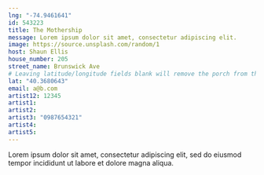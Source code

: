 ```yaml
---
lng: "-74.9461641"
id: 543223
title: The Mothership
message: Lorem ipsum dolor sit amet, consectetur adipiscing elit.
image: https://source.unsplash.com/random/1
host: Shaun Ellis
house_number: 205
street_name: Brunswick Ave
# Leaving latitude/longitude fields blank will remove the porch from the Porchfest map.
lat: "40.3680643"
email: a@b.com
artist12: 12345
artist1:
artist2:
artist3: "0987654321"
artist4: 
artist5:
---
```

Lorem ipsum dolor sit amet, consectetur adipiscing elit, sed do eiusmod tempor incididunt ut labore et dolore magna aliqua.
